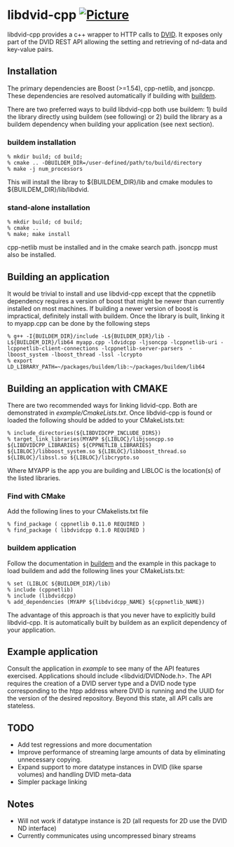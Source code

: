 # libdvid-cpp [![Picture](https://raw.github.com/janelia-flyem/janelia-flyem.github.com/master/images/gray_janelia_logo.png)](http://janelia.org/)

libdvid-cpp provides a c++ wrapper to HTTP calls to [DVID](https://github.com/janelia-flyem/dvid).
It exposes only part of the DVID REST API allowing the setting and
retrieving of nd-data and key-value pairs.

## Installation

The primary dependencies are Boost (>=1.54), cpp-netlib, and jsoncpp.  These dependencies are
resolved automatically if building with [buildem](https://github.com/janelia-flyem/buildem).

There are two preferred ways to build libdvid-cpp both use buildem: 1) build the library directly using buildem (see following) or 2) build the library as a buildem dependency when building your application (see next section).

### buildem installation
    
    % mkdir build; cd build;
    % cmake .. -DBUILDEM_DIR=/user-defined/path/to/build/directory
    % make -j num_processors

This will install the libray to ${BUILDEM_DIR}/lib and cmake modules to ${BUILDEM_DIR}/lib/libdvid.

### stand-alone installation

    % mkdir build; cd build;
    % cmake ..
    % make; make install

cpp-netlib must be installed and in the cmake search path.  jsoncpp must also be installed.

## Building an application

It would be trivial to install and use libdvid-cpp except that the cppnetlib dependency requires
a version of boost that might be newer than currently installed on most machines.  If building a
newer version of boost is impractical, definitely install with buildem.  Once the library
is built, linking it to myapp.cpp can be done by the following steps

    % g++ -I{BUILDEM_DIR}/include -L${BUILDEM_DIR}/lib -L${BUILDEM_DIR}/lib64 myapp.cpp -ldvidcpp -ljsoncpp -lcppnetlib-uri -lcppnetlib-client-connections -lcppnetlib-server-parsers  -lboost_system -lboost_thread -lssl -lcrypto
    % export LD_LIBRARY_PATH=~/packages/buildem/lib:~/packages/buildem/lib64

## Building an application with CMAKE

There are two recommended ways for linking lidvid-cpp.  Both are demonstrated in *example/CmakeLists.txt*.  Once libdvid-cpp is found or loaded the following should be added to your CMakeLists.txt:

    % include_directories(${LIBDVIDCPP_INCLUDE_DIRS})
    % target_link_libraries(MYAPP ${LIBLOC}/libjsoncpp.so ${LIBDVIDCPP_LIBRARIES} ${CPPNETLIB_LIBRARIES} ${LIBLOC}/libboost_system.so ${LIBLOC}/libboost_thread.so ${LIBLOC}/libssl.so ${LIBLOC}/libcrypto.so

Where MYAPP is the app you are building and LIBLOC is the location(s) of the listed libraries.

### Find with CMake

Add the following lines to your CMakelists.txt file

    % find_package ( cppnetlib 0.11.0 REQUIRED )
    % find_package ( libdvidcpp 0.1.0 REQUIRED )
    
### buildem application

Follow the documentation in [buildem](https://github.com/janelia-flyem/buildem) and the example in this package to load buildem and add the following lines your CMakeLists.txt:
    
    % set (LIBLOC ${BUILDEM_DIR}/lib) 
    % include (cppnetlib)
    % include (libdvidcpp)
    % add_dependencies (MYAPP ${libdvidcpp_NAME} ${cppnetlib_NAME})
    
The advantage of this approach is that you never have to explicitly build libdvid-cpp.  It is automatically built by buildem as an explicit dependency of your application.
    
## Example application

Consult the application in *example* to see many of the API features exercised.  Applications should include \<libdvid/DVIDNode.h\>.  The API requires the creation of a DVID server type and a DVID node type corresponding to the htpp address where DVID is running and the UUID for the version of the desired repository.  Beyond this state, all API calls are stateless.
    
## TODO

* Add test regressions and more documentation
* Improve performance of streaming large amounts of data by eliminating unnecessary copying.
* Expand support to more datatype instances in DVID (like sparse volumes) and handling DVID meta-data
* Simpler package linking

## Notes
    
* Will not work if datatype instance is 2D (all requests for 2D use the DVID ND interface)
* Currently communicates using uncompressed binary streams
